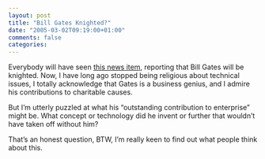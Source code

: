 ```yaml
---
layout: post
title: "Bill Gates Knighted?"
date: "2005-03-02T09:19:00+01:00"
comments: false
categories: 
---
```


<p>Everybody will have seen <a href="http://www.reuters.com/newsArticle.jhtml?type=topNews&#38;storyID=7774352">this news item</a>, reporting that Bill Gates will be knighted. Now, I have long ago stopped being religious about technical issues, I totally acknowledge that Gates is a business genius, and I admire his contributions to charitable causes. </p>

<p>But I&#8217;m utterly puzzled at what his &#8220;outstanding contribution to enterprise&#8221; might be. What concept or technology did he invent or further that wouldn&#8217;t have taken off without him? </p>

<p>That&#8217;s an honest question, BTW, I&#8217;m really keen to find out what people think about this.</p>


